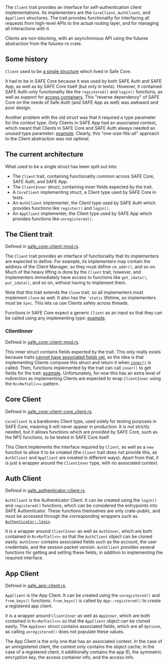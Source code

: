 The `Client` trait provides an interface for self-authentication client implementations. Its implementers are the `CoreClient`, `AuthClient`, and `AppClient` structures. The trait provides functionality for interfacing all requests from high-level APIs to the actual routing layer, and for managing all interactions with it.

Clients are non-blocking, with an asynchronous API using the futures abstraction from the futures-rs crate.

## Some history

`Client` used to be [a single structure](https://github.com/maidsafe/safe_client_libs/blob/1a26890ca211bc0380b095e6468f8a0107b24e06/safe_core/src/client/mod.rs#L111) which lived in Safe Core.

It had to be in SAFE Core because it was used by both SAFE Auth and SAFE App, as well as by SAFE Core itself (but only in tests). However, it contained SAFE Auth-only functionality like the `registered()` and `login()` functions, as well as support for [access containers](https://github.com/maidsafe/safe_client_libs/blob/1a26890ca211bc0380b095e6468f8a0107b24e06/safe_core/src/client/mod.rs#L868). This "reverse dependency" of SAFE Core on the needs of Safe Auth (and SAFE App as well) was awkward and poor design.

Another problem with the old struct was that it required a type parameter for the context type. Only Clients in SAFE App had an associated context, which meant that Clients in SAFE Core and SAFE Auth always needed an unused type parameter: [example](https://github.com/maidsafe/safe_client_libs/blob/1a26890ca211bc0380b095e6468f8a0107b24e06/safe_core/src/utils/test_utils/mod.rs#L97). Clearly, this "one-size-fits-all" approach to the Client abstraction was not optimal.

## The current architecture

What used to be a single struct has been split out into:

- The `Client` trait, containing functionality common across SAFE Core, SAFE Auth, and SAFE App.
- The `ClientInner` struct, containing inner fields expected by the trait.
- A `CoreClient` implementing struct, a Client type used by SAFE Core in tests.
- An `AuthClient` implementer, the Client type used by SAFE Auth which provides functions like `register()` and `login()`.
- An `AppClient` implementer, the Client type used by SAFE App which provides functions like `unregistered()`.

## The Client trait

Defined in [safe_core::client::mod.rs](https://github.com/maidsafe/safe_client_libs/blob/master/safe_core/src/client/mod.rs).

The `Client` trait provides an interface of functionality that its implementers are expected to define. For example, its implementers may contain the address of the Client Manager, so they must define `cm_addr()`, and so on. Much of the heavy lifting is done by the `Client` trait, however, and implementers immediately have access to functions like `get_idata()`, `put_idata()`, and so on, without having to implement them.

Note that this trait extends the `Clone` trait, so all implementers must implement `clone` as well. It also has the `'static` lifetime, so implementers must be `Sync`. This lets us use Clients safely across threads.

Functions in SAFE Core expect a generic `Client` as an input so that they can be called using any implementing type: [example](https://github.com/maidsafe/safe_client_libs/blob/2e0ac2b49e94d7c3f837be4afcb11498ef10ba0c/safe_core/src/nfs/dir.rs#L19).

### ClientInner

Defined in [safe_core::client::mod.rs](https://github.com/maidsafe/safe_client_libs/blob/master/safe_core/src/client/mod.rs).

This inner struct contains fields expected by the trait. This only really exists because traits [cannot have associated fields yet](https://github.com/nikomatsakis/fields-in-traits-rfc), so the idea is that implementing Clients compose this struct and return it when [`inner()`](https://github.com/maidsafe/safe_client_libs/blob/bc0230a7a271ceb935692b15b8d205d64706b082/safe_core/src/client/mod.rs#L112) is called. Then, functions implemented by the trait can call `inner()` to get fields for the trait: [example](https://github.com/maidsafe/safe_client_libs/blob/bc0230a7a271ceb935692b15b8d205d64706b082/safe_core/src/client/mod.rs#L144). Unfortunately, for now this has an extra level of indirection as implementing Clients are expected to wrap `ClientInner` using the `Rc<RefCell<>>` pattern.

## Core Client

Defined in [safe_core::client::core_client.rs](https://github.com/maidsafe/safe_client_libs/blob/master/safe_core/src/client/core_client.rs).

`CoreClient` is a barebones Client type, used solely for testing purposes in SAFE Core, meaning it will never appear in production. It is not strictly needed, but it allows functions which are provided by SAFE Core, such as the NFS functions, to be tested in SAFE Core itself.

This Client implements the interface required by `Client`, as well as a `new` function to allow it to be created (the `Client` trait does not provide this, as `AuthClient` and `AppClient` are created in different ways). Apart from that, it is just a wrapper around the `ClientInner` type, with no associated context.

## Auth Client

Defined in [safe_authenticator::client.rs](https://github.com/maidsafe/safe_client_libs/blob/master/safe_authenticator/src/client.rs).

`AuthClient` is the Authenticator Client. It can be created using the `login()` and `registered()` functions, which can be considered the entrypoints into SAFE Authenticator. These functions themselves are only crate-public, and must be accessed through the corresponding wrappers such as [`Authenticator::login`](https://docs.rs/safe_authenticator/0.8.0/safe_authenticator/struct.Authenticator.html#method.login).

It is a wrapper around `ClientInner` as well as `AuthInner`, which are both contained in `Rc<RefCell<>>` so that the `AuthClient` object can be cloned easily. `AuthInner` contains associated fields such as the account, the user credentials, and the session packet version. `AuthClient` provides several functions for getting and setting these fields, in addition to implementing the required interface.

## App Client

Defined in [safe_app::client.rs](https://github.com/maidsafe/safe_client_libs/blob/master/safe_app/src/client.rs).

`AppClient` is the App Client. It can be created using the `unregistered()` and `from_keys()` functions. `from_keys()` is called by `App::registered()` to create a registered app client.

It is a wrapper around `ClientInner` as well as `AppInner`, which are both contained in `Rc<RefCell<>>` so that the `AppClient` object can be cloned easily. The `AppInner` struct contains associated fields, which are all `Option`s, as calling `unregistered()` does not populate these values.

The App Client is the only one that has an associated context. In the case of an unregistered client, the context only contains the object cache; in the case of a registered client, it additionally contains the app ID, the symmetric encryption key, the access container info, and the access info.
